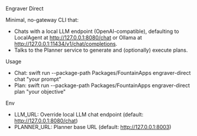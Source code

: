 Engraver Direct

Minimal, no-gateway CLI that:
- Chats with a local LLM endpoint (OpenAI-compatible), defaulting to LocalAgent at http://127.0.0.1:8080/chat or Ollama at http://127.0.0.1:11434/v1/chat/completions.
- Talks to the Planner service to generate and (optionally) execute plans.

Usage
- Chat: swift run --package-path Packages/FountainApps engraver-direct chat "your prompt"
- Plan: swift run --package-path Packages/FountainApps engraver-direct plan "your objective"

Env
- LLM_URL: Override local LLM chat endpoint (default: http://127.0.0.1:8080/chat)
- PLANNER_URL: Planner base URL (default: http://127.0.0.1:8003)

